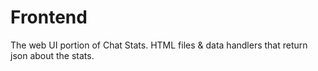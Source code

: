 Frontend
========

The web UI portion of Chat Stats. HTML files & data handlers that return json about the stats.
